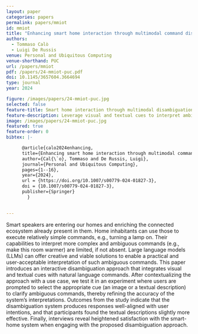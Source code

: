 ```yaml
---
layout: paper
categories: papers
permalink: papers/mmiot
id: mmiot
title: "Enhancing smart home interaction through multimodal command disambiguation"
authors: 
  - Tommaso Calò
  - Luigi De Russis
venue: Personal and Ubiquitous Computing
venue-shorthand: PUC
url: /papers/mmiot
pdf: /papers/24-mmiot-puc.pdf
doi: 10.1145/3657604.3664694
type: journal
year: 2024

figure: /images/papers/24-mmiot-puc.jpg
selected: false
feature-title: Smart home interaction through multimodal disambiguation
feature-description: Leverage visual and textual cues to interpret ambiguous home automation commands.
image: /images/papers/24-mmiot-puc.jpg
featured: true
feature-order: 0
bibtex: |-

      @article{calo2024enhancing,
      title={Enhancing smart home interaction through multimodal command disambiguation},
      author={Cal{\`o}, Tommaso and De Russis, Luigi},
      journal={Personal and Ubiquitous Computing},
      pages={1--16},
      year={2024},
      url = {https://doi.org/10.1007/s00779-024-01827-3},
      doi = {10.1007/s00779-024-01827-3},
      publisher={Springer}
        }
      

---
```


Smart speakers are entering our homes and enriching the connected ecosystem already present in them. Home inhabitants can use those to execute relatively simple commands, e.g., turning a lamp on. Their capabilities to interpret more complex and ambiguous commands (e.g., make this room warmer) are limited, if not absent. Large language models (LLMs) can offer creative and viable solutions to enable a practical and user-acceptable interpretation of such ambiguous commands. This paper introduces an interactive disambiguation approach that integrates visual and textual cues with natural language commands. After contextualizing the approach with a use case, we test it in an experiment where users are prompted to select the appropriate cue (an image or a textual description) to clarify ambiguous commands, thereby refining the accuracy of the system’s interpretations. Outcomes from the study indicate that the disambiguation system produces responses well-aligned with user intentions, and that participants found the textual descriptions slightly more effective. Finally, interviews reveal heightened satisfaction with the smart-home system when engaging with the proposed disambiguation approach.